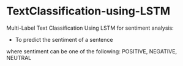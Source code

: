 # TextClassification-using-LSTM
Multi-Label Text Classification Using LSTM for sentiment analysis:

- To predict the sentiment of a sentence

where sentiment can be one of the following: POSITIVE, NEGATIVE, NEUTRAL

